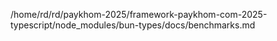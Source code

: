/home/rd/rd/paykhom-2025/framework-paykhom-com-2025-typescript/node_modules/bun-types/docs/benchmarks.md